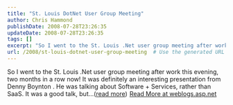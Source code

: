 ```yaml
---
title: "St. Louis DotNet User Group Meeting"
author: Chris Hammond
publishDate: 2008-07-28T23:26:35
updateDate: 2008-07-28T23:26:35
tags: []
excerpt: "So I went to the St. Louis .Net user group meeting after work this evening, two months in a row now! It was definitely an interesting presentation from Denny Boynton . He was talking about Software + Services, rather than SaaS. It was a good talk, but...(read more)"
url: /2008/st-louis-dotnet-user-group-meeting  # Use the generated URL with year
---
```

So I went to the St. Louis .Net user group meeting after work this evening, two months in a row now! It was definitely an interesting presentation from Denny Boynton . He was talking about Software + Services, rather than SaaS. It was a good talk, but...(<a href="https://weblogs.asp.net/christoc/archive/2008/07/28/st-louis-dotnet-user-group-meeting.aspx">read more</a>)<img src="https://weblogs.asp.net/aggbug.aspx?PostID=6455671" width="1" height="1"> <a href="https://weblogs.asp.net/christoc/archive/2008/07/28/st-louis-dotnet-user-group-meeting.aspx">Read More at weblogs.asp.net</a>

